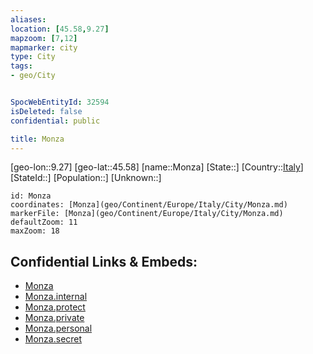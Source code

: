```yaml
---
aliases: 
location: [45.58,9.27]
mapzoom: [7,12] 
mapmarker: city 
type: City
tags:
- geo/City


SpocWebEntityId: 32594
isDeleted: false
confidential: public

title: Monza
---
```

[geo-lon::9.27]
[geo-lat::45.58]
[name::Monza]
[State::]
[Country::[Italy](geo/Continent/Europe/Italy.md)]
[StateId::]
[Population::]
[Unknown::]


```leaflet
id: Monza
coordinates: [Monza](geo/Continent/Europe/Italy/City/Monza.md)
markerFile: [Monza](geo/Continent/Europe/Italy/City/Monza.md)
defaultZoom: 11 
maxZoom: 18
```


## Confidential Links & Embeds: 
- [Monza](../../../../../../_public/geo/Continent/Europe/Italy/City/Monza.md) 
- [Monza.internal](../../../../../../_internal/geo/Continent/Europe/Italy/City/Monza.internal.md) 
- [Monza.protect](../../../../../../_protect/geo/Continent/Europe/Italy/City/Monza.protect.md) 
- [Monza.private](../../../../../../_private/geo/Continent/Europe/Italy/City/Monza.private.md) 
- [Monza.personal](../../../../../../_personal/geo/Continent/Europe/Italy/City/Monza.personal.md) 
- [Monza.secret](../../../../../../_secret/geo/Continent/Europe/Italy/City/Monza.secret.md) 
